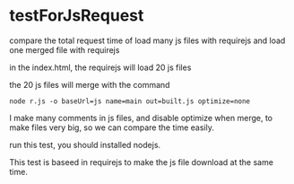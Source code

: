 testForJsRequest
================

compare the total request time of load many js files with requirejs and load one merged file with requirejs

in the index.html, the requirejs will load 20 js files

the 20 js files will merge with the command

    node r.js -o baseUrl=js name=main out=built.js optimize=none

I make many comments in js files, and disable optimize when merge, to make files very big, so we can compare the time easily.

run this test, you should installed nodejs.

This test is baseed in requirejs to make the js file download at the same time.
